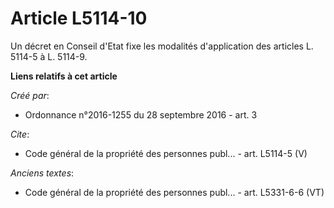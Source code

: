 # Article L5114-10

Un décret en Conseil d'Etat fixe les modalités d'application des articles L. 5114-5 à L. 5114-9.

**Liens relatifs à cet article**

_Créé par_:

  - Ordonnance n°2016-1255 du 28 septembre 2016 - art. 3

_Cite_:

  - Code général de la propriété des personnes publ... - art. L5114-5 (V)

_Anciens textes_:

  - Code général de la propriété des personnes publ... - art. L5331-6-6 (VT)
